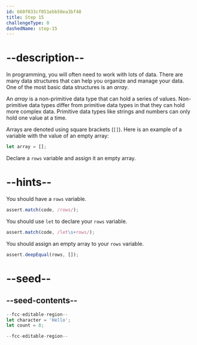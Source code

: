 ```yaml
---
id: 660f033cf051ebb50ea3bf48
title: Step 15
challengeType: 0
dashedName: step-15
---
```


# --description--

In programming, you will often need to work with lots of data. There are many data structures that can help you organize and manage your data. One of the most basic data structures is an <dfn>array</dfn>.

An <dfn>array</dfn> is a non-primitive data type that can hold a series of values. Non-primitive data types differ from primitive data types in that they can hold more complex data. Primitive data types like strings and numbers can only hold one value at a time.

Arrays are denoted using square brackets (`[]`). Here is an example of a variable with the value of an empty array:

```js
let array = [];
```

Declare a `rows` variable and assign it an empty array.

# --hints--

You should have a `rows` variable.

```js
assert.match(code, /rows/);
```

You should use `let` to declare your `rows` variable.

```js
assert.match(code, /let\s+rows/);
```

You should assign an empty array to your `rows` variable.

```js
assert.deepEqual(rows, []);
```


# --seed--

## --seed-contents--

```js
--fcc-editable-region--
let character = 'Hello';
let count = 8;

--fcc-editable-region--
```
